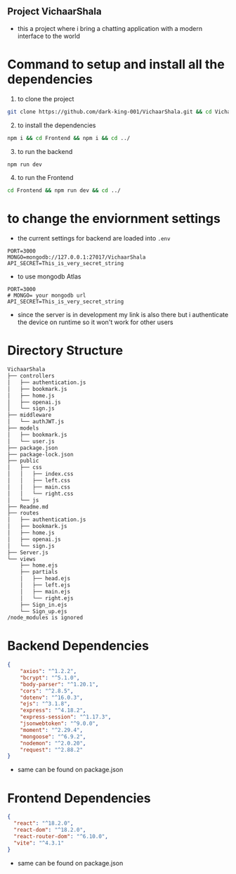 ## Project VichaarShala
* this a project where i bring a chatting application with a modern interface to the world

# Command to setup and install all the dependencies
1. to clone the project
```sh
git clone https://github.com/dark-king-001/VichaarShala.git && cd VichaarShala
```
2. to install the dependencies
```sh
npm i && cd Frontend && npm i && cd ../
```
3. to run the backend
```sh
npm run dev
```
4. to run the Frontend
```sh
cd Frontend && npm run dev && cd ../
```
# to change the enviornment settings
* the current settings for backend are loaded into ```.env```
```code
PORT=3000
MONGO=mongodb://127.0.0.1:27017/VichaarShala
API_SECRET=This_is_very_secret_string
```
* to use mongodb Atlas
```code
PORT=3000
# MONGO= your mongodb url
API_SECRET=This_is_very_secret_string
```

* since the server is in development my link is also there but i authenticate the device on runtime so it won't work for other users
# Directory Structure

```sh
VichaarShala
├── controllers
│   ├── authentication.js
│   ├── bookmark.js
│   ├── home.js
│   ├── openai.js
│   └── sign.js
├── middleware
│   └── authJWT.js
├── models
│   ├── bookmark.js
│   └── user.js
├── package.json
├── package-lock.json
├── public
│   ├── css
│   │   ├── index.css
│   │   ├── left.css
│   │   ├── main.css
│   │   └── right.css
│   └── js
├── Readme.md
├── routes
│   ├── authentication.js
│   ├── bookmark.js
│   ├── home.js
│   ├── openai.js
│   └── sign.js
├── Server.js
└── views
    ├── home.ejs
    ├── partials
    │   ├── head.ejs
    │   ├── left.ejs
    │   ├── main.ejs
    │   └── right.ejs
    ├── Sign_in.ejs
    └── Sign_up.ejs
/node_modules is ignored
```

# Backend Dependencies
```json
{
    "axios": "^1.2.2",
    "bcrypt": "^5.1.0",
    "body-parser": "^1.20.1",
    "cors": "^2.8.5",
    "dotenv": "^16.0.3",
    "ejs": "^3.1.8",
    "express": "^4.18.2",
    "express-session": "^1.17.3",
    "jsonwebtoken": "^9.0.0",
    "moment": "^2.29.4",
    "mongoose": "^6.9.2",
    "nodemon": "^2.0.20",
    "request": "^2.88.2"
}
```
* same can be found on package.json
# Frontend Dependencies
```json
{
  "react": "^18.2.0",
  "react-dom": "^18.2.0",
  "react-router-dom": "^6.10.0",
  "vite": "^4.3.1"
}
```
* same can be found on package.json
